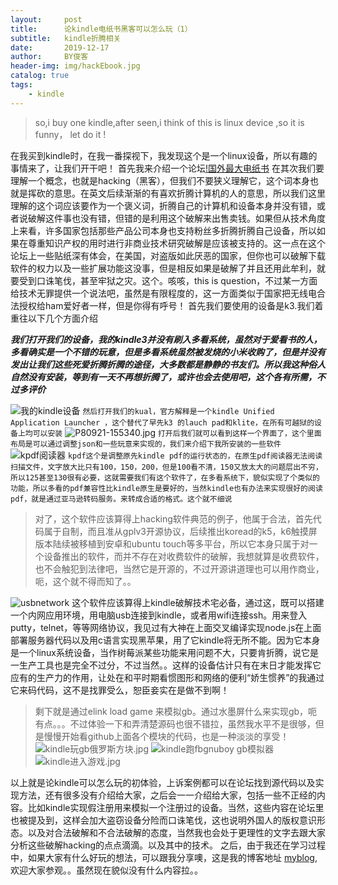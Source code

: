 ```yaml
---
layout:     post
title:      论kindle电纸书黑客可以怎么玩（1）
subtitle:   kindle折腾相关
date:       2019-12-17
author:     BY俊客
header-img: img/hackEbook.jpg
catalog: true
tags:
    - kindle
---
```


>so,i buy one kindle,after seen,i think of this is linux device ,so it is funny， let do it !

在我买到kindle时，在我一番探视下，我发现这个是一个linux设备，所以有趣的事情来了，让我们开干吧！
首先我来介绍一个论坛[!国外最大电纸书](https://www.mobileread.com/forums/newreply.php?do=newreply&noquote=1&p=2764521)
在其次我们要理解一个概念，也就是hacking（黑客），但我们不要狭义理解它，这个词本身也就是挥砍的意思。在英文后续渐渐的有喜欢折腾计算机的人的意思，所以我们这里理解的这个词应该要作为一个褒义词，折腾自己的计算机和设备本身并没有错，或者说破解这件事也没有错，但错的是利用这个破解来出售卖钱。如果但从技术角度上来看，许多国家包括那些产品公司本身也支持粉丝多折腾折腾自己设备，所以如果在尊重知识产权的用时进行非商业技术研究破解是应该被支持的。这一点在这个论坛上一些贴纸深有体会，在美国，对盗版如此厌恶的国家，但你也可以破解下载软件的权力以及一些扩展功能这没事，但是相反如果是破解了并且还用此牟利，就要受到口诛笔伐，甚至牢狱之灾。这个。咳咳，this is question，不过某一方面给技术无罪提供一个说法吧，虽然是有限程度的，这一方面类似于国家把无线电合法授权给ham爱好者一样，但是你得有呼号！
首先我们要使用的设备是k3.我们着重往以下几个方面介绍

***我们打开我们的设备，我的kindle3并没有刷入多看系统，虽然对于爱看书的人，多看确实是一个不错的玩意，但是多看系统虽然被发烧的小米收购了，但是并没有发出让我们这些死爱折腾折腾的途径，大多数都是静静的书友们。所以我这种俗人自然没有安装，等到有一天不再想折腾了，或许也会去使用吧，这个各有所需，不过多评价***

![我的kindle设备](https://upload-images.jianshu.io/upload_images/13871785-6cbb0b6ae459f294.jpg?imageMogr2/auto-orient/strip%7CimageView2/2/w/1240)
``然后打开我们的kual，官方解释是一个kindle Unified Application Launcher ，这个替代了早先k3 的lauch pad和klite，在所有可越狱的设备上均可以安装``
![P80921-155340.jpg](https://upload-images.jianshu.io/upload_images/13871785-8a51db622e3bec1a.jpg?imageMogr2/auto-orient/strip%7CimageView2/2/w/1240)
``打开后我们就可以看到这样一个界面了，这个里面布局是可以通过调整json和一些玩意来实现的，我们来介绍下我所安装的一些软件``
![kpdf阅读器](https://upload-images.jianshu.io/upload_images/13871785-f3a47aabcf357550.jpg?imageMogr2/auto-orient/strip%7CimageView2/2/w/1240)
``kpdf这个是调整原先kindle pdf的运行状态的，在原生pdf阅读器无法阅读扫描文件，文字放大比只有100，150，200，但是100看不清，150又放太大的问题层出不穷，所以125甚至130很有必要，这就需要我们有这个软件了，在多看系统下，貌似实现了个类似的功能，所以多看的pdf兼容性比kindle原生是要好的，当然kindle也有办法来实现很好的阅读pdf，就是通过亚马逊转码服务。来转成合适的格式。这个就不细说``
>对了，这个软件应该算得上hacking软件典范的例子，他属于合法，首先代码属于自制，而且准从gplv3开源协议，后续推出koread的k5，k6触摸屏版本陆续被移植到安卓和ubuntu touch等多平台，所以它本身只属于对一个设备推出的软件，而并不存在对收费软件的破解，我想就算是收费软件，也不会触犯到法律吧，当然它是开源的，不过开源讲道理也可以用作商业，呃，这个就不得而知了。。

![usbnetwork](https://upload-images.jianshu.io/upload_images/13871785-048be1142b5270b6.jpg?imageMogr2/auto-orient/strip%7CimageView2/2/w/1240)
这个软件应该算得上kindle破解技术宅必备，通过这，既可以搭建一个内网应用环境，用电脑usb连接到kindle，或者用wifi连接ssh。用来登入putty，telnet，等等网络协议，我见过有大神在上面交叉编译实现node.js在上面部署服务器代码以及用c语言实现黑苹果，用了它kindle将无所不能。因为它本身是一个linux系统设备，当作树莓派某些功能来用问题不大，只要肯折腾，说它是一生产工具也是完全不过分，不过当然。。这样的设备估计只有在末日才能发挥它应有的生产力的作用，让处在和平时期看惯图形和网络的便利“娇生惯养”的我通过它来码代码，这不是找罪受么，恕臣妾实在是做不到啊！
>剩下就是通过elink load game 来模拟gb。通过水墨屏什么来实现gb，呃有点。。。不过体验一下和弄清楚源码也很不错拉，虽然我水平不是很够，但是慢慢开始看github上面各个模块的代码，也是一种淡淡的享受！
![kindle玩gb俄罗斯方块.jpg](https://upload-images.jianshu.io/upload_images/13871785-b67d24ab2c1a8e0b.jpg?imageMogr2/auto-orient/strip%7CimageView2/2/w/1240)
![kindle跑fbgnuboy gb模拟器](https://upload-images.jianshu.io/upload_images/13871785-a490234e08074a76.jpg?imageMogr2/auto-orient/strip%7CimageView2/2/w/1240)
![kindle进入游戏.jpg](https://upload-images.jianshu.io/upload_images/13871785-70f1cad227b7da72.jpg?imageMogr2/auto-orient/strip%7CimageView2/2/w/1240)

以上就是论kindle可以怎么玩的初体验，上诉案例都可以在论坛找到源代码以及实现方法，还有很多没有介绍给大家，之后会一一介绍给大家，包括一些不正经的内容。比如kindle实现假注册用来模拟一个注册过的设备。当然，这些内容在论坛里也被提及到，这样会加大盗窃设备分险而口诛笔伐，这也说明外国人的版权意识形态。以及对合法破解和不合法破解的态度，当然我也会处于更理性的文字去跟大家分析这些破解hacking的点点滴滴。以及其中的技术。
之后，由于我还在学习过程中，如果大家有什么好玩的想法，可以跟我分享噢，这是我的博客地址
[myblog](https://drinkwang.github.io/),欢迎大家参观。。虽然现在貌似没有什么内容拉。。
